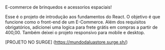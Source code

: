 
E-commerce de brinquedos e acessorios espaciais!

Esse é o projeto de introdução aos fundamentos do React. O objetivo é que funcione como o front-end de um E-Commerce. Além dos requisitos obrigatórios, adicionei uma logica para frete grátis em compras a partir de 400,00. Também deixei o projeto responsivo para mobile e desktop. 

[PROJETO NO SURGE] (https://mundodaluastore.surge.sh/)
